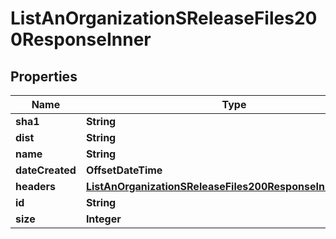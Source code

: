 

# ListAnOrganizationSReleaseFiles200ResponseInner


## Properties

| Name | Type | Description | Notes |
|------------ | ------------- | ------------- | -------------|
|**sha1** | **String** |  |  |
|**dist** | **String** |  |  |
|**name** | **String** |  |  |
|**dateCreated** | **OffsetDateTime** |  |  |
|**headers** | [**ListAnOrganizationSReleaseFiles200ResponseInnerHeaders**](ListAnOrganizationSReleaseFiles200ResponseInnerHeaders.md) |  |  |
|**id** | **String** |  |  |
|**size** | **Integer** |  |  |



